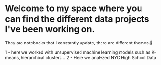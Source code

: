 # Welcome to my space where you can find the different data projects I've been working on.

They are notebooks that I constantly update, there are different themes.🙂


1 - here we worked with unsupervised machine learning models such as K-means, hierarchical clusters...
2 - Here we analyzed NYC High School Data
